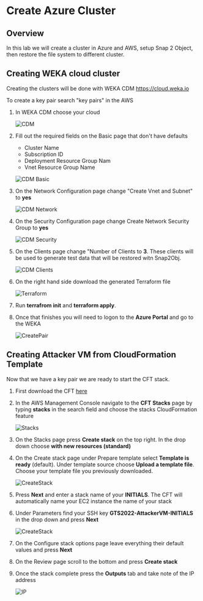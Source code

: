 # Create Azure Cluster

## Overview
In this lab we will create a cluster in Azure and AWS, setup Snap 2 Object, then restore the file system to different cluster.

##  Creating WEKA cloud cluster
Creating the clusters will be done with WEKA CDM https://cloud.weka.io

To create a key pair search "key pairs" in the AWS 

1.  In WEKA CDM choose your cloud


    ![CDM](./images/cdm.png)


2.  Fill out the required fields on the Basic page that don't have defaults
    - Cluster Name
    - Subscription ID
    - Deployment Resource Group Nam
    - Vnet Resource Group Name


    ![CDM Basic](./images/cdm_basic.png)


3.  On the Network Configuration page change "Create Vnet and Subnet" to **yes**


    ![CDM Network](./images/cdm_network.png)


4.  On the Security Configuration page change Create Network Security Group to **yes** 


    ![CDM Security](./images/cdm_security.png)


5.  On the Clients  page change "Number of Clients to **3**.  These clients will be used to generate test data that will be restored witn Snap2Obj.


    ![CDM Clients](./images/cdm_clients.png)


6.  On the right hand side download the generated Terraform file


    ![Terraform](./images/tf_download.png)


7.  Run **terrafrom init** and **terraform apply**.

8.  Once that finishes you will need to logon to the **Azure Portal** and go to the WEKA 


     ![CreatePair](./images/createpair.png)

##  Creating Attacker VM from CloudFormation Template
Now that we have a key pair we are ready to start the CFT stack.

1.  First download the CFT [here](remove.yaml)

2.  In the AWS Management Console navigate to the **CFT Stacks** page by typing **stacks** in the search field and choose the stacks CloudFormation feature


    ![Stacks](./images/stacks.png)

3.  On the Stacks page press **Create stack** on the top right.  In the drop down choose **with new resources (standard)**

4.  On the Create stack page under Prepare template select **Template is ready** (default).  Under template source choose **Upload a template file**.  Choose your template file you previously downloaded.


    ![CreateStack](./images/createstack.png)

5.  Press **Next** and enter a stack name of your **INITIALS**.  The CFT will automatically name your EC2 instance the name of your stack

6.  Under Parameters find your SSH key **GTS2022-AttackerVM-INITIALS** in the drop down and press **Next**


    ![CreateStack](./images/details.png)

7.  On the Configure stack options page leave everything their default values and press **Next**

8.  On the Review page scroll to the bottom and press **Create stack**

9.  Once the stack complete press the **Outputs** tab and take note of the IP address


    ![IP](./images/publicip.png)

